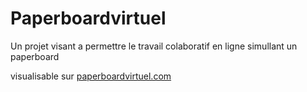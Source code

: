 # Paperboardvirtuel

Un projet visant a permettre le travail colaboratif en ligne simullant un paperboard

visualisable sur [paperboardvirtuel.com](http://paperboardvirtuel.com) 